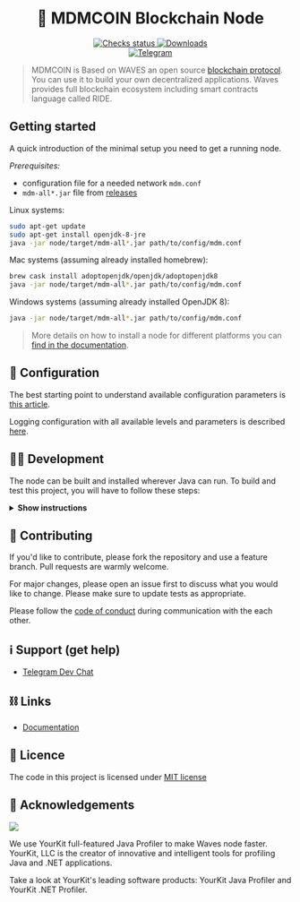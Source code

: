 <h1 align="center"> 🚀️ MDMCOIN Blockchain Node</h1>

<p align="center">
  <a href="https://github.com/moedasdigitais/mdmcoin/actions" target="_blank">
    <img alt="Checks status" src="https://badgen.net/github/checks/mdmcoin/mdmcoinnode?cache=600"  />
  </a>
  <a href="https://github.com/mdmcoin/mdmcoinnode/releases" target="_blank">
    <img alt="Downloads" src="https://badgen.net/github/assets-dl/mdmcoin/mdmcoinnode?color=blue" />
  </a>

  <br/>



  <a href="https://t.me/mdmcoin" target="_blank">
    <img alt="Telegram" src="https://badgen.net/badge/icon/mdmcoin?icon=telegram&label=Telegram"/>
  </a>

</p>

> MDMCOIN is Based on WAVES an open source [blockchain protocol](https://waves.tech/waves-protocol). <br/> 
You can use it to build your own decentralized applications. Waves provides full blockchain ecosystem including smart contracts language called RIDE.



##  Getting started

A quick introduction of the minimal setup you need to get a running node. 

*Prerequisites:*
- configuration file for a needed network `mdm.conf`
- `mdm-all*.jar` file from [releases](https://github.com/mdmcoin/mdmcoinnode/releases) 

Linux systems:
```bash
sudo apt-get update
sudo apt-get install openjdk-8-jre
java -jar node/target/mdm-all*.jar path/to/config/mdm.conf
```

Mac systems (assuming already installed homebrew):
```bash
brew cask install adoptopenjdk/openjdk/adoptopenjdk8
java -jar node/target/mdm-all*.jar path/to/config/mdm.conf
```

Windows systems (assuming already installed OpenJDK 8):
```bash
java -jar node/target/mdm-all*.jar path/to/config/mdm.conf
```


> More details on how to install a node for different platforms you can [find in the documentation](https://docs.mdmcoin.com). 

## 🔧 Configuration

The best starting point to understand available configuration parameters is [this article](https://docs.mdmcoin.com).



Logging configuration with all available levels and parameters is described [here](https://docs.mdmcoin.com).

## 👨‍💻 Development

The node can be built and installed wherever Java can run. 
To build and test this project, you will have to follow these steps:

<details><summary><b>Show instructions</b></summary>

*1. Setup the environment.*
- Install Java for your platform:

```bash
sudo apt-get update
sudo apt-get install openjdk-8-jre                     # Ubuntu
# or
# brew cask install adoptopenjdk/openjdk/adoptopenjdk8 # Mac
```

- Install SBT (Scala Build Tool)

Please follow the SBT installation instructions depending on your platform ([Linux](https://www.scala-sbt.org/1.0/docs/Installing-sbt-on-Linux.html), [Mac](https://www.scala-sbt.org/1.0/docs/Installing-sbt-on-Mac.html), [Windows](https://www.scala-sbt.org/1.0/docs/Installing-sbt-on-Windows.html))

*2. Clone this repo*

```bash
git clone https://github.com/mdmcoin/mdmcoinnode.git
cd Waves
```

*3. Compile and run tests*

```bash
sbt checkPR
```

*4. Run integration tests (optional)*

Create a Docker image before you run any test: 
```bash
sbt node-it/docker
```

- Run all tests. You can increase or decrease number of parallel running tests by changing `waves.it.max-parallel-suites`
system property:
```bash
sbt -Dwaves.it.max-parallel-suites=1 node-it/test
```

- Run one test:
```bash
sbt node-it/testOnly *.TestClassName
# or 
# bash node-it/testOnly full.package.TestClassName
```

*5. Build packages* 

```bash
sbt packageAll                   # Mainnet
sbt -Dnetwork=testnet packageAll # Testnet
```

`sbt packageAll` ‌produces only `deb` package along with a fat `jar`. 

*6. Install DEB package*

`deb` package is located in target folder. You can replace '*' with actual package name:

```bash
sudo dpkg -i node/target/*.deb
```


*7. Run an extension project locally during development (optional)*

```bash
sbt "extension-module/run /path/to/configuration"
```

*8. Configure IntelliJ IDEA (optional)*

The majority of contributors to this project use IntelliJ IDEA for development, if you want to use it as well please follow these steps:

1. Click `Add configuration` (or `Edit configurations...`).
2. Click `+` to add a new configuration, choose `Application`.
3. Specify:
   - Main class: `com.wavesplatform.Application`
   - Program arguments: `/path/to/configuration`
   - Use classpath of module: `extension-module`
4. Click `OK`.
5. Run this configuration.

</details>

## 🤝 Contributing

If you'd like to contribute, please fork the repository and use a feature branch. Pull requests are warmly welcome.

For major changes, please open an issue first to discuss what you would like to change. Please make sure to update tests as appropriate.

Please follow the [code of conduct](./CODE_OF_CONDUCT.md) during communication with the each other. 

## ℹ️ Support (get help)


- [Telegram Dev Chat](https://t.me/mdmcoin)


## ⛓ Links

- [Documentation](https://docs.mdmcoin.com/)



## 📝 Licence

The code in this project is licensed under [MIT license](./LICENSE)

## 👏 Acknowledgements

[<img src="https://camo.githubusercontent.com/97fa03cac759a772255b93c64ab1c9f76a103681/68747470733a2f2f7777772e796f75726b69742e636f6d2f696d616765732f796b6c6f676f2e706e67">](https://www.yourkit.com/)

We use YourKit full-featured Java Profiler to make Waves node faster. YourKit, LLC is the creator of innovative and intelligent tools for profiling Java and .NET applications.

Take a look at YourKit's leading software products: YourKit Java Profiler and YourKit .NET Profiler.
